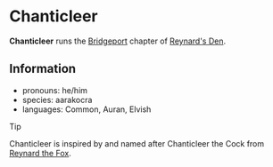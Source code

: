 # Chanticleer

**Chanticleer** runs the [Bridgeport](../../../societies/esterfell-accord/bridgeport.md) chapter of [Reynard's Den](../reynards-den.md).

## Information

- pronouns: he/him
- species: aarakocra
- languages: Common, Auran, Elvish

> [!TIP]
> Chanticleer is inspired by and named after Chanticleer the Cock from [Reynard the Fox](https://en.wikipedia.org/wiki/Reynard_the_Fox).
